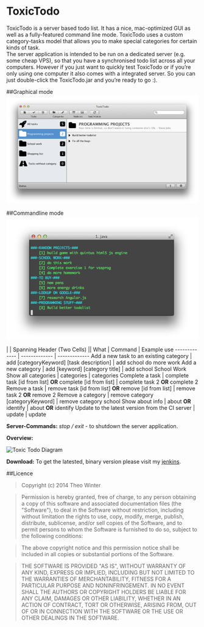 ToxicTodo
=========

ToxicTodo is a server based todo list. It has a nice, mac-optimized GUI as well as a fully-featured command line mode. ToxicTodo uses a custom category-tasks model that allows you to make special categories for certain kinds of task.  
The server application is intended to be run on a dedicated server (e.g. some cheap VPS), so that you have a synchronised todo list across all your computers. However if you just want to quickly test ToxicTodo or if you’re only using one computer it also comes with a integrated server. So you can just double-click the ToxicTodo.jar and you’re ready to go :).

##Graphical mode
![Toxic Todo GUI](https://raw.githubusercontent.com/aerobless/ToxicTodo/master/ToxicTodo_GUI.png)


##Commandline mode
![Toxic Todo Client](https://raw.githubusercontent.com/aerobless/ToxicTodo/master/ToxicTodo_CLI.png)


|             |          Spanning Header (Two Cells)           ||
What | Command | Example use
------------- | ------------- | ------------- 
Add a new task to an existing category | add [categoryKeyword] [task description] | add school do more work
Add a new category | add [keyword] [category title] | add school School Work
Show all categories | categories | categories
Complete a task | complete task [id from list] **OR** complete [id from list] | complete task 2 **OR** complete 2
Remove a task | remove task [id from list] **OR** remove [id from list] | remove task 2 **OR** remove 2
Remove a category | remove category [categoryKeyword] | remove category school
Show about info | about **OR** identify | about **OR** identify
Update to the latest version from the CI server | update | update

**Server-Commands:**
*stop / exit* - to shutdown the server application.


**Overview:**


![Toxic Todo Diagram](http://w1nter.com/downloads/toxicTodoDiag.png)

**Download:**
To get the latested, binary version please visit my [jenkins](http://w1nter.net:8080/job/ToxicTodo/).

##Licence

> Copyright (c) 2014 Theo Winter

> Permission is hereby granted, free of charge, to any person obtaining a copy
of this software and associated documentation files (the "Software"), to deal
in the Software without restriction, including without limitation the rights
to use, copy, modify, merge, publish, distribute, sublicense, and/or sell
copies of the Software, and to permit persons to whom the Software is
furnished to do so, subject to the following conditions:

> The above copyright notice and this permission notice shall be included in
all copies or substantial portions of the Software.

> THE SOFTWARE IS PROVIDED "AS IS", WITHOUT WARRANTY OF ANY KIND, EXPRESS OR
IMPLIED, INCLUDING BUT NOT LIMITED TO THE WARRANTIES OF MERCHANTABILITY,
FITNESS FOR A PARTICULAR PURPOSE AND NONINFRINGEMENT. IN NO EVENT SHALL THE
AUTHORS OR COPYRIGHT HOLDERS BE LIABLE FOR ANY CLAIM, DAMAGES OR OTHER
LIABILITY, WHETHER IN AN ACTION OF CONTRACT, TORT OR OTHERWISE, ARISING FROM,
OUT OF OR IN CONNECTION WITH THE SOFTWARE OR THE USE OR OTHER DEALINGS IN
THE SOFTWARE.
